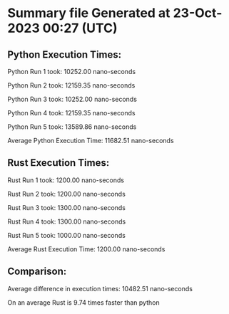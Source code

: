 # Summary file Generated at 23-Oct-2023 00:27 (UTC)

## Python Execution Times:
Python Run 1 took: 10252.00 nano-seconds

Python Run 2 took: 12159.35 nano-seconds

Python Run 3 took: 10252.00 nano-seconds

Python Run 4 took: 12159.35 nano-seconds

Python Run 5 took: 13589.86 nano-seconds

Average Python Execution Time: 11682.51 nano-seconds

## Rust Execution Times:
Rust Run 1 took: 1200.00 nano-seconds

Rust Run 2 took: 1200.00 nano-seconds

Rust Run 3 took: 1300.00 nano-seconds

Rust Run 4 took: 1300.00 nano-seconds

Rust Run 5 took: 1000.00 nano-seconds

Average Rust Execution Time: 1200.00 nano-seconds

## Comparison:
Average difference in execution times: 10482.51 nano-seconds

On an average Rust is 9.74 times faster than python
